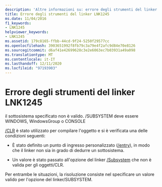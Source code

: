 ```yaml
---
description: 'Altre informazioni su: errore degli strumenti del linker LNK1245'
title: Errore degli strumenti del linker LNK1245
ms.date: 11/04/2016
f1_keywords:
- LNK1245
helpviewer_keywords:
- LNK1245
ms.assetid: 179c8165-ffbb-44cd-9f24-5250f29577cc
ms.openlocfilehash: 3903651992f8fb79c3a79e4f2afc9d84e70e8126
ms.sourcegitcommit: d6af41e42699628c3e2e6063ec7b03931a49a098
ms.translationtype: MT
ms.contentlocale: it-IT
ms.lasthandoff: 12/11/2020
ms.locfileid: "97193903"
---
```

# <a name="linker-tools-error-lnk1245"></a>Errore degli strumenti del linker LNK1245

il sottosistema specificato non è valido. /SUBSYSTEM deve essere WINDOWS, WindowsGroup o CONSOLE

[/CLR](../../build/reference/clr-common-language-runtime-compilation.md) è stato utilizzato per compilare l'oggetto e si è verificata una delle condizioni seguenti:

- È stato definito un punto di ingresso personalizzato ([/entry](../../build/reference/entry-entry-point-symbol.md)), in modo che il linker non sia in grado di dedurre un sottosistema.

- Un valore è stato passato all'opzione del linker [/Subsystem](../../build/reference/subsystem-specify-subsystem.md) che non è valida per gli oggetti/CLR.

Per entrambe le situazioni, la risoluzione consiste nel specificare un valore valido per l'opzione del linker/SUBSYSTEM.
